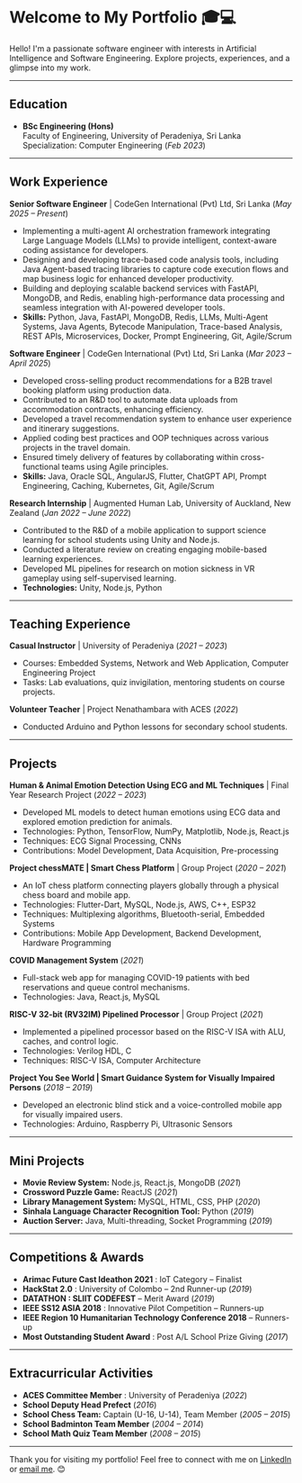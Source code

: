 # Welcome to My Portfolio 🎓💻

Hello! I'm a passionate software engineer with interests in Artificial Intelligence and Software Engineering. Explore projects, experiences, and a glimpse into my work.

---

## Education
- **BSc Engineering (Hons)**  
  Faculty of Engineering, University of Peradeniya, Sri Lanka  
  Specialization: Computer Engineering (_Feb 2023_)
  
---

## Work Experience  

**Senior Software Engineer** | CodeGen International (Pvt) Ltd, Sri Lanka  (_May 2025 – Present_)  
- Implementing a multi-agent AI orchestration framework integrating Large Language Models (LLMs) to provide intelligent, context-aware coding assistance for developers. 
- Designing and developing trace-based code analysis tools, including Java Agent-based tracing libraries to capture code execution flows and map business logic for enhanced developer productivity.   
- Building and deploying scalable backend services with FastAPI, MongoDB, and Redis, enabling high-performance data processing and seamless integration with AI-powered developer tools.  
- **Skills:** Python, Java, FastAPI, MongoDB, Redis, LLMs, Multi-Agent Systems, Java Agents, Bytecode Manipulation, Trace-based Analysis, REST APIs, Microservices, Docker, Prompt Engineering, Git, Agile/Scrum 

**Software Engineer** | CodeGen International (Pvt) Ltd, Sri Lanka  (_Mar 2023 – April 2025_)  
- Developed cross-selling product recommendations for a B2B travel booking platform using production data.  
- Contributed to an R&D tool to automate data uploads from accommodation contracts, enhancing efficiency.  
- Developed a travel recommendation system to enhance user experience and itinerary suggestions.  
- Applied coding best practices and OOP techniques across various projects in the travel domain.  
- Ensured timely delivery of features by collaborating within cross-functional teams using Agile principles.  
- **Skills:** Java, Oracle SQL, AngularJS, Flutter, ChatGPT API, Prompt Engineering, Caching, Kubernetes, Git, Agile/Scrum  

**Research Internship** | Augmented Human Lab, University of Auckland, New Zealand (_Jan 2022 – June 2022_)  
- Contributed to the R&D of a mobile application to support science learning for school students using Unity and Node.js.  
- Conducted a literature review on creating engaging mobile-based learning experiences.  
- Developed ML pipelines for research on motion sickness in VR gameplay using self-supervised learning.  
- **Technologies:** Unity, Node.js, Python  

---

## Teaching Experience  

**Casual Instructor** | University of Peradeniya (_2021 – 2023_)  
  - Courses: Embedded Systems, Network and Web Application, Computer Engineering Project  
  - Tasks: Lab evaluations, quiz invigilation, mentoring students on course projects.  

**Volunteer Teacher** | Project Nenathambara with ACES (_2022_)  
  - Conducted Arduino and Python lessons for secondary school students.  

---

## Projects  

**Human & Animal Emotion Detection Using ECG and ML Techniques** | Final Year Research Project (_2022 – 2023_)  
- Developed ML models to detect human emotions using ECG data and explored emotion prediction for animals.  
- Technologies: Python, TensorFlow, NumPy, Matplotlib, Node.js, React.js  
- Techniques: ECG Signal Processing, CNNs  
- Contributions: Model Development, Data Acquisition, Pre-processing  

**Project chessMATE | Smart Chess Platform** | Group Project (_2020 – 2021_)  
- An IoT chess platform connecting players globally through a physical chess board and mobile app.  
- Technologies: Flutter-Dart, MySQL, Node.js, AWS, C++, ESP32  
- Techniques: Multiplexing algorithms, Bluetooth-serial, Embedded Systems  
- Contributions: Mobile App Development, Backend Development, Hardware Programming  

**COVID Management System** (_2021_)  
- Full-stack web app for managing COVID-19 patients with bed reservations and queue control mechanisms.  
- Technologies: Java, React.js, MySQL  

**RISC-V 32-bit (RV32IM) Pipelined Processor** | Group Project (_2021_)  
- Implemented a pipelined processor based on the RISC-V ISA with ALU, caches, and control logic.  
- Technologies: Verilog HDL, C  
- Techniques: RISC-V ISA, Computer Architecture  

**Project You See World | Smart Guidance System for Visually Impaired Persons** (_2018 – 2019_)  
- Developed an electronic blind stick and a voice-controlled mobile app for visually impaired users.  
- Technologies: Arduino, Raspberry Pi, Ultrasonic Sensors  

---

## Mini Projects  
- **Movie Review System:** Node.js, React.js, MongoDB (_2021_)  
- **Crossword Puzzle Game:** ReactJS (_2021_)  
- **Library Management System:** MySQL, HTML, CSS, PHP (_2020_)  
- **Sinhala Language Character Recognition Tool:** Python (_2019_)  
- **Auction Server:** Java, Multi-threading, Socket Programming (_2019_)  

---

## Competitions & Awards  
- **Arimac Future Cast Ideathon 2021** : IoT Category – Finalist  
- **HackStat 2.0** : University of Colombo – 2nd Runner-up (_2019_)  
- **DATATHON : SLIIT CODEFEST** – Merit Award (_2019_)  
- **IEEE SS12 ASIA 2018** : Innovative Pilot Competition – Runners-up  
- **IEEE Region 10 Humanitarian Technology Conference 2018** – Runners-up  
- **Most Outstanding Student Award** : Post A/L School Prize Giving (_2017_)  

---

## Extracurricular Activities 
- **ACES Committee Member** : University of Peradeniya (_2022_)
- **School Deputy Head Prefect** (_2016_)
- **School Chess Team:** Captain (U-16, U-14), Team Member (_2005 – 2015_)   
- **School Badminton Team Member** (_2004 – 2014_)  
- **School Math Quiz Team Member** (_2008 – 2015_)  

---

Thank you for visiting my portfolio! Feel free to connect with me on [LinkedIn](https://lk.linkedin.com/in/damsy-de-silva) or [email me](mailto:damsydesilva@gmail.com). 😊
